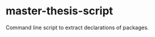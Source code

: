 master-thesis-script
====================

Command line script to extract declarations of packages.
